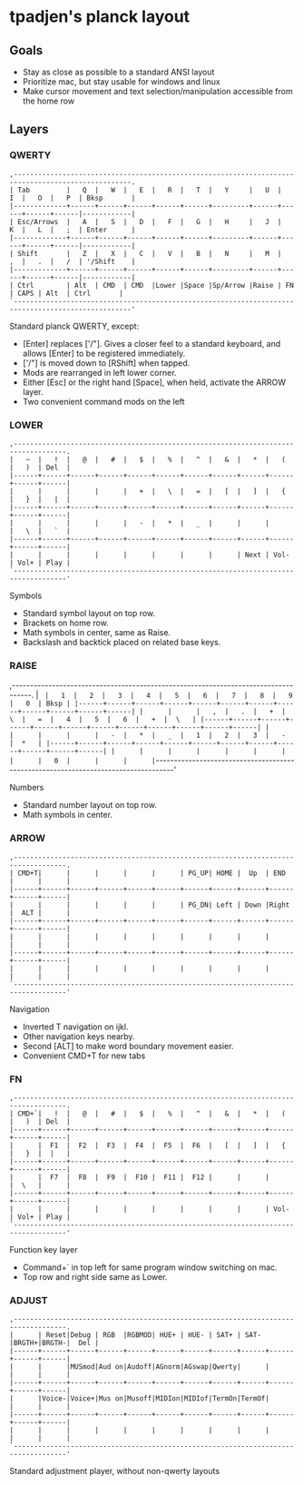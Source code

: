 # tpadjen's planck layout

## Goals
  * Stay as close as possible to a standard ANSI layout
  * Prioritize mac, but stay usable for windows and linux
  * Make cursor movement and text selection/manipulation accessible from the home row

## Layers

### QWERTY
```
,---------------------------------------------------------------------------------------------------.
| Tab         |   Q  |   W  |   E  |   R  |   T  |   Y     |   U  |   I  |   O  |   P  | Bksp       |
|-------------+------+------+------+------+------+---------+------+------+------+------|------------|
| Esc/Arrows  |   A  |   S  |   D  |   F  |   G  |   H     |   J  |   K  |   L  |   ;  | Enter      |
|-------------+------+------+------+------+------+---------+------+------+------+------|------------|
| Shift       |   Z  |   X  |   C  |   V  |   B  |   N     |   M  |   ,  |   .  |   /  | '/Shift    |
|-------------+------+------+------+------+------+---------+------+------+------+------|------------|
| Ctrl        | Alt  | CMD  | CMD  |Lower |Space |Sp/Arrow |Raise | FN   | CAPS | Alt  | Ctrl       |
`---------------------------------------------------------------------------------------------------'
```

Standard planck QWERTY, except:

  * [Enter] replaces ['/"]. Gives a closer feel to a standard keyboard, and allows [Enter] to be registered immediately.
  * ['/"] is moved down to [RShift] when tapped.
  * Mods are rearranged in left lower corner.
  * Either [Esc] or the right hand [Space], when held, activate the ARROW layer.
  * Two convenient command mods on the left

### LOWER
```
,-----------------------------------------------------------------------------------.
|   ~  |   !  |   @  |   #  |   $  |   %  |   ^  |   &  |   *  |   (  |   )  | Del  |
|------+------+------+------+------+------+------+------+------+------+------+------|
|      |      |      |      |   +  |   \  |   =  |   [  |   ]  |   {  |   }  |   |  |
|------+------+------+------+------+------+------+------+------+------+------+------|
|      |      |      |      |   -  |   *  |   _  |      |      |      |   \  |   `  |
|------+------+------+------+------+------+------+------+------+------+------+------|
|      |      |      |      |      |      |      |      | Next | Vol- | Vol+ | Play |
`-----------------------------------------------------------------------------------'
```

Symbols

  * Standard symbol layout on top row.
  * Brackets on home row.
  * Math symbols in center, same as Raise.
  * Backslash and backtick placed on related base keys.

### RAISE
,-----------------------------------------------------------------------------------.
|   `  |   1  |   2  |   3  |   4  |   5  |   6  |   7  |   8  |   9  |   0  | Bksp |
|------+------+------+------+------+------+------+------+------+------+------+------|
|      |      |   ,  |   .  |   +  |   \  |   =  |   4  |   5  |   6  |   +  |  \   |
|------+------+------+------+------+------+------+------+------+------+------+------|
|      |      |      |      |   -  |   *  |   _  |   1  |   2  |   3  |   -  |  *   |
|------+------+------+------+------+------+------+------+------+------+------+------|
|      |      |      |      |      |      |      |      |   0  |      |      |      |
`-----------------------------------------------------------------------------------'

Numbers

  * Standard number layout on top row.
  * Math symbols in center.


### ARROW
```
,-----------------------------------------------------------------------------------.
| CMD+T|      |      |      |      |      | PG_UP| HOME |  Up  | END  |      |      |
|------+------+------+------+------+------+------+------+------+------+------+------|
|      |      |      |      |      |      | PG_DN| Left | Down |Right |  ALT |      |
|------+------+------+------+------+------+------+------+------+------+------+------|
|      |      |      |      |      |      |      |      |      |      |      |      |
|------+------+------+------+------+------+------+------+------+------+------+------|
|      |      |      |      |      |      |      |      |      |      |      |      |
`-----------------------------------------------------------------------------------'
```

Navigation

  * Inverted T navigation on ijkl.
  * Other navigation keys nearby.
  * Second [ALT] to make word boundary movement easier.
  * Convenient CMD+T for new tabs


### FN
```
,-----------------------------------------------------------------------------------.
| CMD+`|   !  |   @  |   #  |   $  |   %  |   ^  |   &  |   *  |   (  |   )  | Del  |
|------+------+------+------+------+------+------+------+------+------+------+------|
|      |  F1  |  F2  |  F3  |  F4  |  F5  |  F6  |   [  |   ]  |   {  |   }  |  |   |
|------+------+------+------+------+------+------+------+------+------+------+------|
|      |  F7  |  F8  |  F9  |  F10 |  F11 |  F12 |      |      |      |  \   |      |
|------+------+------+------+------+------+------+------+------+------+------+------|
|      |      |      |      |      |      |      |      |      | Vol- | Vol+ | Play |
`-----------------------------------------------------------------------------------'
```

Function key layer

  * Command+` in top left for same program window switching on mac.
  * Top row and right side same as Lower.


### ADJUST
```
,-----------------------------------------------------------------------------------.
|      | Reset|Debug | RGB  |RGBMOD| HUE+ | HUE- | SAT+ | SAT- |BRGTH+|BRGTH-|  Del |
|------+------+------+------+------+------+------+------+------+------+------+------|
|      |      |MUSmod|Aud on|Audoff|AGnorm|AGswap|Qwerty|      |      |      |      |
|------+------+------+------+------+------+------+------+------+------+------+------|
|      |Voice-|Voice+|Mus on|Musoff|MIDIon|MIDIof|TermOn|TermOf|      |      |      |
|------+------+------+------+------+------+------+------+------+------+------+------|
|      |      |      |      |      |      |      |      |      |      |      |      |
`-----------------------------------------------------------------------------------'
```

Standard adjustment player, without non-qwerty layouts